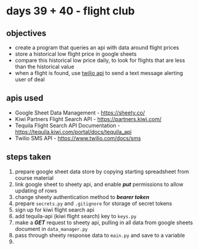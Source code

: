 # days 39 + 40 - flight club

## objectives
- create a program that queries an api with data around flight prices
- store a historical low flight price in google sheets
- compare this historical low price daily, to look for flights that are less than the historical value
- when a flight is found, use [twilio api](https://www.twilio.com/) to send a text message alerting user of deal

## apis used
- Google Sheet Data Management - https://sheety.co/
- Kiwi Partners Flight Search API - https://partners.kiwi.com/
- Tequila Flight Search API Documentation - https://tequila.kiwi.com/portal/docs/tequila_api
- Twilio SMS API - https://www.twilio.com/docs/sms

## steps taken
1. prepare google sheet data store by copying starting spreadsheet from course material
2. link google sheet to sheety api, and enable _**put**_ permissions to allow updating of rows
3. change sheety authentication method to _**bearer token**_
4. prepare `secrets.py` and `.gitignore` for storage of secret tokens
5. sign up for kiwi flight search api
6. add tequila-api (kiwi flight search) key to `keys.py`
7. make a _**GET**_ request to sheety api, pulling in all data from google sheets document in `data_manager.py`
8. pass through sheety response data to `main.py` and save to a variable
9. 